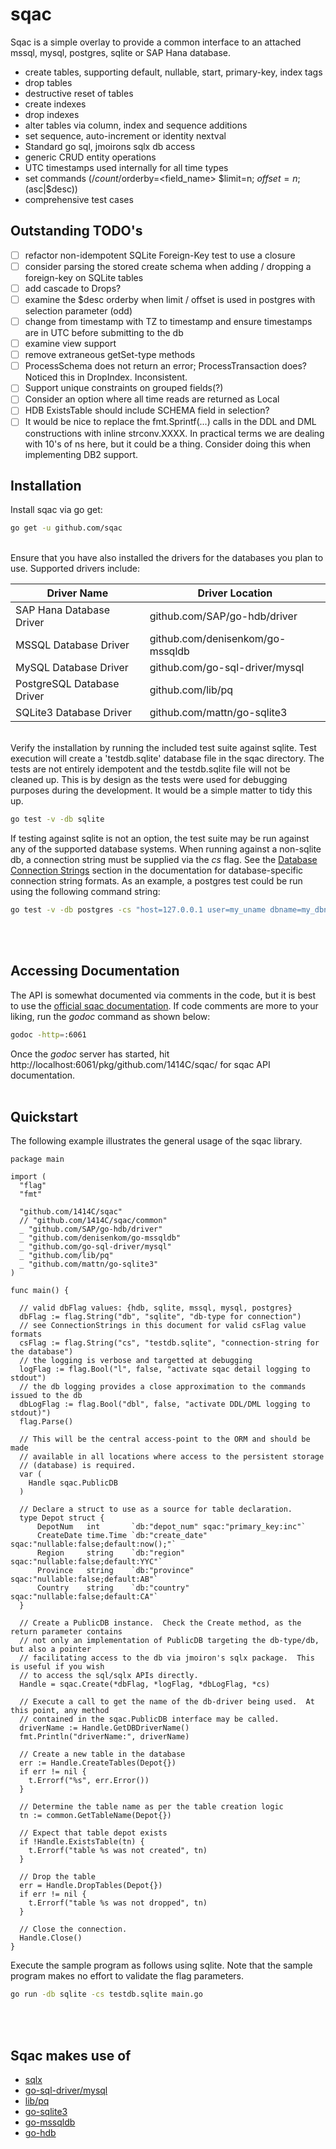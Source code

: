 # sqac

Sqac is a simple overlay to provide a common interface to an attached mssql, mysql, postgres, sqlite or SAP Hana database.

- create tables, supporting default, nullable, start, primary-key, index tags
- drop tables
- destructive reset of tables
- create indexes
- drop indexes
- alter tables via column, index and sequence additions
- set sequence, auto-increment or identity nextval
- Standard go sql, jmoirons sqlx db access
- generic CRUD entity operations
- UTC timestamps used internally for all time types
- set commands (/$count /$orderby=<field_name> $limit=n; $offset=n; ($asc|$desc))
- comprehensive test cases

## Outstanding TODO's
- [ ] refactor non-idempotent SQLite Foreign-Key test to use a closure
- [ ] consider parsing the stored create schema when adding / dropping a foreign-key on SQLite tables
- [ ] add cascade to Drops?
- [ ] examine the $desc orderby when limit / offset is used in postgres with selection parameter (odd)
- [ ] change from timestamp with TZ to timestamp and ensure timestamps are in UTC before submitting to the db
- [ ] examine view support
- [ ] remove extraneous getSet-type methods
- [ ] ProcessSchema does not return an error; ProcessTransaction does?  Noticed this in DropIndex.  Inconsistent.
- [ ] Support unique constraints on grouped fields(?)
- [ ] Consider an option where all time reads are returned as Local
- [ ] HDB ExistsTable should include SCHEMA field in selection?
- [ ] It would be nice to replace the fmt.Sprintf(...) calls in the DDL and DML constructions with inline strconv.XXXX.  In practical terms we are dealing with 10's of ns here, but it could be a thing.  Consider doing this when implementing DB2 support.

## Installation

Install sqac via go get:
```bash
go get -u github.com/sqac
```
<br>
Ensure that you have also installed the drivers for the databases you plan to use.  Supported drivers include:

| Driver Name               | Driver Location                   |
|---------------------------|-----------------------------------|
|SAP Hana Database Driver   | github.com/SAP/go-hdb/driver      |
|MSSQL Database Driver      | github.com/denisenkom/go-mssqldb  |
|MySQL Database Driver      | github.com/go-sql-driver/mysql    |
|PostgreSQL Database Driver | github.com/lib/pq                 |
|SQLite3 Database Driver    | github.com/mattn/go-sqlite3       |
<br>
Verify the installation by running the included test suite against sqlite.  Test execution will create a 'testdb.sqlite' database file in the sqac directory.  The tests are not entirely idempotent and the testdb.sqlite file will not be cleaned up.  This is by design as the tests were used for debugging purposes during the development.  It would be a simple matter to tidy this up.

```bash
go test -v -db sqlite
```

If testing against sqlite is not an option, the test suite may be run against any of the supported database systems.  When running against a non-sqlite db, a connection string must be supplied via the *cs* flag.  See the [Database Connection Strings](https://1414c.github.io/sqac/getting-started/gs-content-e/) section in the documentation for database-specific connection string formats.  As an example, a postgres test could be run using the following command string:

```bash
go test -v -db postgres -cs "host=127.0.0.1 user=my_uname dbname=my_dbname sslmode=disable password=my_passwd"
```
<br></br>

## Accessing Documentation

The API is somewhat documented via comments in the code, but it is best to use the [official sqac documentation](https://1414c.github.io/sqac/).  If code comments are more to your liking, run the *godoc* command as shown below:

```bash
godoc -http=:6061
```

Once the *godoc* server has started, hit http://localhost:6061/pkg/github.com/1414C/sqac/ for sqac API documentation.
<br></br>

## Quickstart

The following example illustrates the general usage of the sqac library.  

```golang
package main

import (
  "flag"
  "fmt"

  "github.com/1414C/sqac"
  // "github.com/1414C/sqac/common"
  _ "github.com/SAP/go-hdb/driver"
  _ "github.com/denisenkom/go-mssqldb"
  _ "github.com/go-sql-driver/mysql"
  _ "github.com/lib/pq"
  _ "github.com/mattn/go-sqlite3"
)

func main() {

  // valid dbFlag values: {hdb, sqlite, mssql, mysql, postgres}
  dbFlag := flag.String("db", "sqlite", "db-type for connection")
  // see ConnectionStrings in this document for valid csFlag value formats
  csFlag := flag.String("cs", "testdb.sqlite", "connection-string for the database")
  // the logging is verbose and targetted at debugging
  logFlag := flag.Bool("l", false, "activate sqac detail logging to stdout")
  // the db logging provides a close approximation to the commands issued to the db
  dbLogFlag := flag.Bool("dbl", false, "activate DDL/DML logging to stdout)")
  flag.Parse()

  // This will be the central access-point to the ORM and should be made
  // available in all locations where access to the persistent storage
  // (database) is required.
  var (
    Handle sqac.PublicDB
  )

  // Declare a struct to use as a source for table declaration.
  type Depot struct {
      DepotNum   int       `db:"depot_num" sqac:"primary_key:inc"`
      CreateDate time.Time `db:"create_date" sqac:"nullable:false;default:now();"`
      Region     string    `db:"region" sqac:"nullable:false;default:YYC"`
      Province   string    `db:"province" sqac:"nullable:false;default:AB"`
      Country    string    `db:"country" sqac:"nullable:false;default:CA"`
  }

  // Create a PublicDB instance.  Check the Create method, as the return parameter contains
  // not only an implementation of PublicDB targeting the db-type/db, but also a pointer
  // facilitating access to the db via jmoiron's sqlx package.  This is useful if you wish
  // to access the sql/sqlx APIs directly.
  Handle = sqac.Create(*dbFlag, *logFlag, *dbLogFlag, *cs)

  // Execute a call to get the name of the db-driver being used.  At this point, any method
  // contained in the sqac.PublicDB interface may be called.
  driverName := Handle.GetDBDriverName()
  fmt.Println("driverName:", driverName)

  // Create a new table in the database
  err := Handle.CreateTables(Depot{})
  if err != nil {
    t.Errorf("%s", err.Error())
  }

  // Determine the table name as per the table creation logic
  tn := common.GetTableName(Depot{})

  // Expect that table depot exists
  if !Handle.ExistsTable(tn) {
    t.Errorf("table %s was not created", tn)
  }

  // Drop the table
  err = Handle.DropTables(Depot{})
  if err != nil {
    t.Errorf("table %s was not dropped", tn)
  }

  // Close the connection.
  Handle.Close()
}
```

Execute the sample program as follows using sqlite.  Note that the sample program makes no
effort to validate the flag parameters.

```bash
go run -db sqlite -cs testdb.sqlite main.go
```
<br></br>

## Sqac makes use of
* [sqlx](https://jmoiron.github.io/sqlx/)
* [go-sql-driver/mysql](https://github.com/go-sql-driver/mysql/)
* [lib/pq](https://github.com/lib/pq)
* [go-sqlite3](http://mattn.github.io/go-sqlite3/)
* [go-mssqldb](https://github.com/denisenkom/go-mssqldb)
* [go-hdb](https://github.com/SAP/go-hdb)